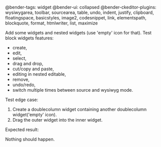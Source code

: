 @bender-tags: widget
@bender-ui: collapsed
@bender-ckeditor-plugins: wysiwygarea, toolbar, sourcearea, table, undo, indent, justify, clipboard, floatingspace, basicstyles, image2, codesnippet, link, elementspath, blockquote, format, htmlwriter, list, maximize

Add some widgets and nested widgets (use 'empty' icon for that).
Test block widgets features:
 - create,
 - edit,
 - select,
 - drag and drop,
 - cut/copy and paste,
 - editing in nested editable,
 - remove,
 - undo/redo,
 - switch multiple times between source and wysiwyg mode.

Test edge case:
1. Create a doublecolumn widget containing another doublecolumn widget('empty' icon).
1. Drag the outer widget into the inner widget.

Expected result:

Nothing should happen.
